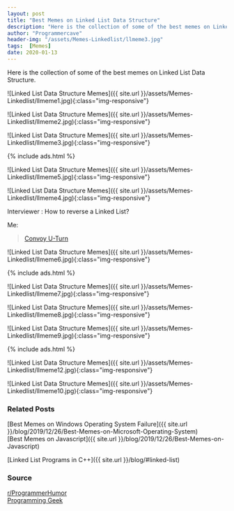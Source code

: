 ```yaml
---
layout: post
title: "Best Memes on Linked List Data Structure"
description: "Here is the collection of some of the best memes on Linked List Data Structure"
author: "Programmercave"
header-img: "/assets/Memes-Linkedlist/llmeme3.jpg"
tags:  [Memes]
date: 2020-01-13
---
```


Here is the collection of some of the best memes on Linked List Data Structure.

![Linked List Data Structure Memes]({{ site.url }}/assets/Memes-Linkedlist/llmeme1.jpg){:class="img-responsive"}

![Linked List Data Structure Memes]({{ site.url }}/assets/Memes-Linkedlist/llmeme2.jpg){:class="img-responsive"}

![Linked List Data Structure Memes]({{ site.url }}/assets/Memes-Linkedlist/llmeme3.jpg){:class="img-responsive"}

{% include ads.html %}<br/>

![Linked List Data Structure Memes]({{ site.url }}/assets/Memes-Linkedlist/llmeme5.jpg){:class="img-responsive"}

![Linked List Data Structure Memes]({{ site.url }}/assets/Memes-Linkedlist/llmeme4.jpg){:class="img-responsive"}

Interviewer : How to reverse a Linked List? <br/>

Me: <br/>

<blockquote class="imgur-embed-pub" lang="en" data-id="fj4dVFa"><a href="//imgur.com/fj4dVFa">Convoy U-Turn</a></blockquote><script async src="//s.imgur.com/min/embed.js" charset="utf-8"></script>

![Linked List Data Structure Memes]({{ site.url }}/assets/Memes-Linkedlist/llmeme6.jpg){:class="img-responsive"}

{% include ads.html %}<br/>

![Linked List Data Structure Memes]({{ site.url }}/assets/Memes-Linkedlist/llmeme7.jpg){:class="img-responsive"}

![Linked List Data Structure Memes]({{ site.url }}/assets/Memes-Linkedlist/llmeme8.jpg){:class="img-responsive"}

![Linked List Data Structure Memes]({{ site.url }}/assets/Memes-Linkedlist/llmeme9.jpg){:class="img-responsive"}

{% include ads.html %}<br/>

![Linked List Data Structure Memes]({{ site.url }}/assets/Memes-Linkedlist/llmeme12.jpg){:class="img-responsive"}

![Linked List Data Structure Memes]({{ site.url }}/assets/Memes-Linkedlist/llmeme10.jpg){:class="img-responsive"}

### Related Posts

[Best Memes on Windows Operating System Failure]({{ site.url }}/blog/2019/12/26/Best-Memes-on-Microsoft-Operating-System)<br/>
[Best Memes on Javascript]({{ site.url }}/blog/2019/12/26/Best-Memes-on-Javascript)<br/>

[Linked List Programs in C++]({{ site.url }}/blog/#linked-list)

### Source
[r/ProgrammerHumor](https://www.reddit.com/r/ProgrammerHumor/)<br/>
[Programming Geek](https://www.facebook.com/programmercave/)<br/>

